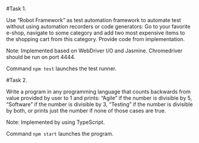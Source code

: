 #Task 1.

Use “Robot Framework” as test automation framework to automate test without using automation recorders or code generators:
Go to your favorite e-shop, navigate to some category and add two
most expensive items to the shopping cart from this category.
Provide code from implementation.

Note: Implemented based on WebDriver I/O and Jasmine. Chromedriver should be run on port 4444.

Command `npm test` launches the test runner.

#Task 2.

Write a program in any programming language that counts backwards from value provided by user to 1 and prints: “Agile” if the number is divisible by 5, “Software” if the
number is divisible by 3, “Testing” if the number is divisible by both,
or prints just the number if none of those cases are true.

Note: Implemented by using TypeScript.

Command `npm start` launches the program.
